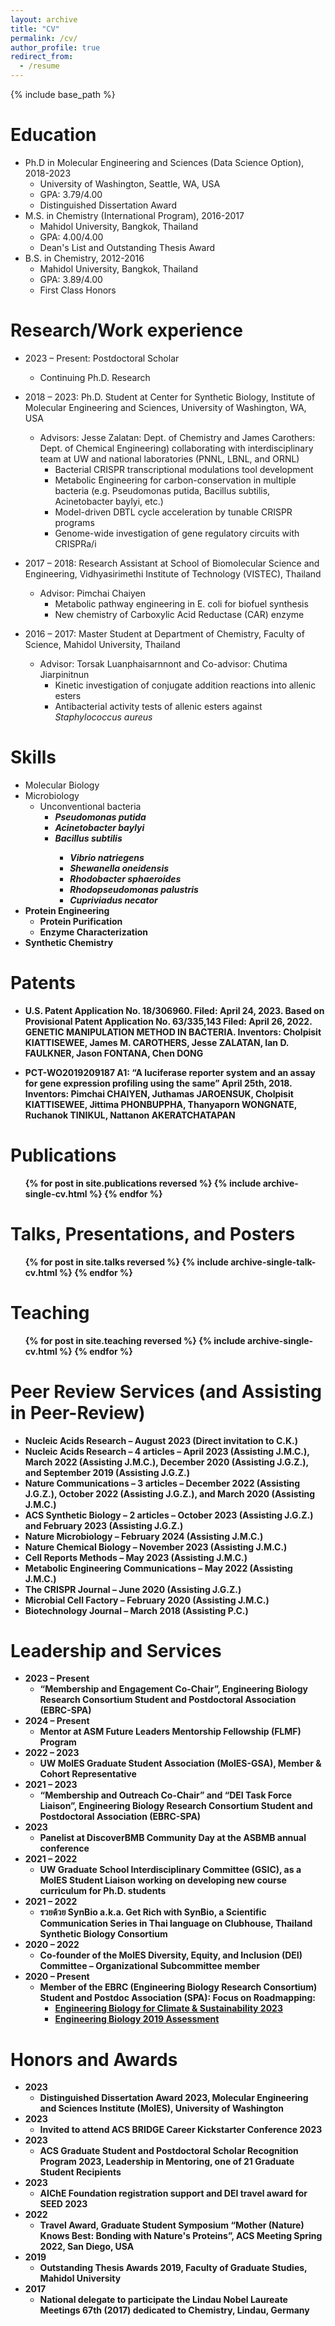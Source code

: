 ```yaml
---
layout: archive
title: "CV"
permalink: /cv/
author_profile: true
redirect_from:
  - /resume
---
```


{% include base_path %}

Education
======
* Ph.D in Molecular Engineering and Sciences (Data Science Option), 2018-2023
  * University of Washington, Seattle, WA, USA
  * GPA: 3.79/4.00
  * Distinguished Dissertation Award
* M.S. in Chemistry (International Program), 2016-2017
  * Mahidol University, Bangkok, Thailand
  * GPA: 4.00/4.00
  * Dean's List and Outstanding Thesis Award
* B.S. in Chemistry, 2012-2016
  * Mahidol University, Bangkok, Thailand
  * GPA: 3.89/4.00
  * First Class Honors

Research/Work experience
======
* 2023 – Present: Postdoctoral Scholar
  * Continuing Ph.D. Research

* 2018 – 2023: Ph.D. Student at Center for Synthetic Biology, Institute of Molecular Engineering and Sciences, University of Washington, WA, USA
  * Advisors: Jesse Zalatan: Dept. of Chemistry and James Carothers: Dept. of Chemical Engineering) collaborating with interdisciplinary team at UW and national laboratories (PNNL, LBNL, and ORNL)
    * Bacterial CRISPR transcriptional modulations tool development
    * Metabolic Engineering for carbon-conservation in multiple bacteria (e.g. Pseudomonas putida, Bacillus subtilis, Acinetobacter baylyi, etc.)
    * Model-driven DBTL cycle acceleration by tunable CRISPR programs
    * Genome-wide investigation of gene regulatory circuits with CRISPRa/i

* 2017 – 2018: Research Assistant at School of Biomolecular Science and Engineering, Vidhyasirimethi Institute of Technology (VISTEC), Thailand 
  * Advisor: Pimchai Chaiyen
    * Metabolic pathway engineering in E. coli for biofuel synthesis
    * New chemistry of Carboxylic Acid Reductase (CAR) enzyme

* 2016 – 2017: Master Student at Department of Chemistry, Faculty of Science, Mahidol University, Thailand 
  * Advisor: Torsak Luanphaisarnnont and Co-advisor: Chutima Jiarpinitnun
    * Kinetic investigation of conjugate addition reactions into allenic esters 
    * Antibacterial activity tests of allenic esters against <i>Staphylococcus aureus</i>

  
Skills
======
* Molecular Biology
* Microbiology
  * Unconventional bacteria
    * <b><i>Pseudomonas putida</i></b>
    * <b><i>Acinetobacter baylyi</i></b>
    * <b><i>Bacillus subtilis</i>
      * <i>Vibrio natriegens</i>
      * <i>Shewanella oneidensis</i>
      * <i>Rhodobacter sphaeroides</i>
      * <i>Rhodopseudomonas palustris</i>
      * <i>Cupriviadus necator</i>
* Protein Engineering
  * Protein Purification
  * Enzyme Characterization
* Synthetic Chemistry

Patents
======
* <b>U.S. Patent Application No. 18/306960</b>. Filed:  April 24, 2023. Based on Provisional Patent Application No. 63/335,143 Filed:  April 26, 2022. GENETIC MANIPULATION METHOD IN BACTERIA. Inventors: Cholpisit KIATTISEWEE, James M. CAROTHERS, Jesse ZALATAN, Ian D. FAULKNER, Jason FONTANA, Chen DONG

* <b>PCT-WO2019209187 A1</b>: “A luciferase reporter system and an assay for gene expression profiling using the same” April 25th, 2018. Inventors: Pimchai CHAIYEN, Juthamas JAROENSUK, Cholpisit KIATTISEWEE, Jittima PHONBUPPHA, Thanyaporn WONGNATE, Ruchanok TINIKUL, Nattanon AKERATCHATAPAN


Publications
======
  <ul>{% for post in site.publications reversed %}
    {% include archive-single-cv.html %}
  {% endfor %}</ul>
  
Talks, Presentations, and Posters
======
  <ul>{% for post in site.talks reversed %}
    {% include archive-single-talk-cv.html  %}
  {% endfor %}</ul>
  
Teaching
======
  <ul>{% for post in site.teaching reversed %}
    {% include archive-single-cv.html %}
  {% endfor %}</ul>
  
Peer Review Services (and Assisting in Peer-Review)
======
* Nucleic Acids Research – August 2023 (Direct invitation to C.K.)
* Nucleic Acids Research – 4 articles – April 2023 (Assisting J.M.C.), March 2022 (Assisting J.M.C.), December 2020 (Assisting J.G.Z.), and September 2019 (Assisting J.G.Z.)
* Nature Communications – 3 articles – December 2022 (Assisting J.G.Z.), October 2022 (Assisting J.G.Z.), and March 2020 (Assisting J.M.C.)
* ACS Synthetic Biology – 2 articles – October 2023 (Assisting J.G.Z.) and February 2023 (Assisting J.G.Z.)
* Nature Microbiology – February 2024 (Assisting J.M.C.)
* Nature Chemical Biology – November 2023 (Assisting J.M.C.)
* Cell Reports Methods – May 2023 (Assisting J.M.C.)
* Metabolic Engineering Communications – May 2022 (Assisting J.M.C.)
* The CRISPR Journal – June 2020 (Assisting J.G.Z.)
* Microbial Cell Factory – February 2020 (Assisting J.M.C.)
* Biotechnology Journal – March 2018 (Assisting P.C.)


Leadership and Services
======
* 2023 – Present
  * “Membership and Engagement Co-Chair”, Engineering Biology Research Consortium Student and Postdoctoral Association (EBRC-SPA)
* 2024 – Present
  * Mentor at ASM Future Leaders Mentorship Fellowship (FLMF) Program
* 2022 – 2023
  * UW MolES Graduate Student Association (MolES-GSA), Member & Cohort Representative
* 2021 – 2023
  * “Membership and Outreach Co-Chair” and “DEI Task Force Liaison”, Engineering Biology Research Consortium Student and Postdoctoral Association (EBRC-SPA)
* 2023
  * Panelist at DiscoverBMB Community Day at the ASBMB annual conference
* 2021 – 2022 
  * UW Graduate School Interdisciplinary Committee (GSIC), as a MolES Student Liaison working on developing new course curriculum for Ph.D. students
* 2021 – 2022
  * รวยด้วย SynBio a.k.a. Get Rich with SynBio, a Scientific Communication Series in Thai language on Clubhouse, Thailand Synthetic Biology Consortium
* 2020 – 2022 
  * Co-founder of the MolES Diversity, Equity, and Inclusion (DEI) Committee – Organizational Subcommittee member
* 2020 – Present
  * Member of the EBRC (Engineering Biology Research Consortium) Student and Postdoc Association (SPA): Focus on Roadmapping: 
    * [Engineering Biology for Climate & Sustainability 2023](https://roadmap.ebrc.org/engineering-biology-for-climate-sustainability/)
    * [Engineering Biology 2019 Assessment](https://ebrc.org/an-assessment-of-short-term-milestones-in-ebrcs-2019-roadmap-engineering-biology/)

Honors and Awards
======
* 2023
  * <b>Distinguished Dissertation Award 2023</b>, Molecular Engineering and Sciences Institute (MolES), University of Washington
* 2023
  * Invited to attend ACS BRIDGE Career Kickstarter Conference 2023
* 2023
  * ACS Graduate Student and Postdoctoral Scholar Recognition Program 2023, Leadership in Mentoring, one of 21 Graduate Student Recipients
* 2023
  * AIChE Foundation registration support and DEI travel award for SEED 2023
* 2022
  * Travel Award, Graduate Student Symposium “Mother (Nature) Knows Best: Bonding with Nature's Proteins”, ACS Meeting Spring 2022, San Diego, USA
* 2019 
  * <b>Outstanding Thesis Awards 2019</b>, Faculty of Graduate Studies, Mahidol University
* 2017 
  * <b>National delegate</b> to participate the <b>Lindau Nobel Laureate Meetings 67th (2017)</b> dedicated to Chemistry, Lindau, Germany 

